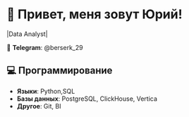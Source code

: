 # 👋 Привет, меня зовут Юрий!

|Data Analyst|

📱 **Telegram**: @berserk_29

## 💻 Программирование
- **Языки**: Python,SQL
- **Базы данных**: PostgreSQL, ClickHouse, Vertica
- **Другое**: Git, BI 
